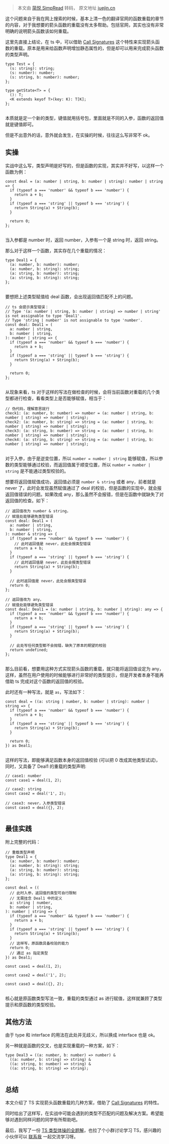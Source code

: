 > 本文由 [简悦 SimpRead](http://ksria.com/simpread/) 转码， 原文地址 [juejin.cn](https://juejin.cn/post/7236634852829052983)

这个问题来自于我在网上搜索的时候，基本上清一色的翻译官网的函数重载的章节的内容，对于我想要的箭头函数的重载没有太多帮助。包括官网，其实也没有非常明确的说明箭头函数该如何重载。

这里先直接上结论，在 ts 中，可以借助 [Call Signatures](https://link.juejin.cn?target=https%3A%2F%2Fwww.typescriptlang.org%2Fdocs%2Fhandbook%2F2%2Ffunctions.html%23call-signatures "https://www.typescriptlang.org/docs/handbook/2/functions.html#call-signatures") 这个特性来实现箭头函数的重载。原本是用来给函数声明增加静态属性的，但是却可以用来完成箭头函数的类型声明。

```
type Test = {
  (s: string): string;
  (s: number): number;
  (s: string, b: number): number;
};

type getState<T> = {
  (): T;
  <K extends keyof T>(key: K): T[K];
};


```

本质就是定一个新的类型，键值就用括号包，里面就是不同的入参，函数的返回值就是键值即可。

但是不出意外的话，意外就会发生，在实操的时候，往往这么写非常不 ok。

实操
--

实战中这么写，类型声明是好写的，但是函数的实现，其实并不好写，以这样一个函数为例：

```
const deal = (a: number | string, b: number | string): number | string => {
  if (typeof a === 'number' && typeof b === 'number') {
    return a + b;
  }
  if (typeof a === 'string' || typeof b === 'string') {
    return String(a) + String(b);
  }

  return 0;
};


```

当入参都是 number 时，返回 number，入参有一个是 string 时，返回 string。

那么对于这样一个函数，其实存在几个重载的情况：

```
type Deal1 = {
  (a: number, b: number): number;
  (a: number, b: string): string;
  (a: string, b: number): string;
  (a: string, b: string): string;
};


```

要想把上述类型赋值给 deal 函数，会出现返回值匹配不上的问题。

```
// ts 会提示类型错误：
// Type '(a: number | string, b: number | string) => number | string' is not assignable to type 'Deal1'.
// Type 'string | number' is not assignable to type 'number'.
const deal: Deal1 = (
  a: number | string,
  b: number | string,
): number | string => {
  if (typeof a === 'number' && typeof b === 'number') {
    return a + b;
  }
  if (typeof a === 'string' || typeof b === 'string') {
    return String(a) + String(b);
  }

  return 0;
};


```

从现象来看，ts 对于这样的写法在做检查的时候，会将当前函数对重载的几个类型都进行检查，看看类型上是否能够赋值，相当于：

```
// 伪代码，理解意思就行
check1: (a: number, b: number) => number = (a: number | string, b: number | string) => number | string);
check2: (a: number, b: string) => string = (a: number | string, b: number | string) => number | string);
check3: (a: string, b: number) => string = (a: number | string, b: number | string) => number | string);
check4: (a: string, b: string) => string = (a: number | string, b: number | string) => number | string);


```

对于入参，由于是逆变位置，所以 `number = number | string` 能够赋值，所以参数的类型能够通过校验，而返回值属于顺变位置，所以 `number = number | string` 是不能通过类型校验的。

想要将返回值赋值成功，返回值必须是 `number & string` 或者 any，前者就是 never 了，此时会发现虽然赋值通过了 deal 的校验，但是函数的实现中，就会报返回值错误的问题。如果改成 any，那么虽然不会报错，但是在函数中就缺失了对返回值的检查。如下：

```
// 返回值改为 number & string，
// 赋值处能够避免类型错误
const deal: Deal1 = (
  a: number | string,
  b: number | string,
): number & string => {
  if (typeof a === 'number' && typeof b === 'number') {
    // 此时返回值是 never，此处会报类型错误
    return a + b;
  }
  if (typeof a === 'string' || typeof b === 'string') {
    // 此时返回值是 never，此处会报类型错误
    return String(a) + String(b);
  }

  // 此时返回值是 never，此处会报类型错误
  return 0;
};

// 返回值改为 any，
// 赋值处能够避免类型错误
const deal: Deal1 = (a: number | string, b: number | string): any => {
  if (typeof a === 'number' && typeof b === 'number') {
    return a + b;
  }
  if (typeof a === 'string' || typeof b === 'string') {
    return String(a) + String(b);
  }

  // 此处写任何类型都不会抛错，缺失了原本的期望的校验
  return undefined;
};


```

那么目前看，想要用这种方式实现箭头函数的重载，就只能将返回值设定为 any，这样，虽然在用户使用的时候能够进行非常好的类型提示，但是开发者本身不能再借助 ts 完成对这个函数的返回值的校验。

此时还有一种写法，就是 `as`，写法如下：

```
const deal = ((a: string | number, b: number | string): number | string => {
  if (typeof a === 'number' && typeof b === 'number') {
    return a + b;
  }
  if (typeof a === 'string' || typeof b === 'string') {
    return String(a) + String(b);
  }

  return 0;
}) as Deal1;


```

这样的写法，即能够满足函数本身的返回值校验 (可以把 0 改成其他类型试试)，同时，又具备了 Deal1 的重载的类型声明:

```
// case1: number
const case1 = deal(1, 2);

// case2: string
const case2 = deal('1', 2);

// case3: never，入参类型错误
const case3 = deal({}, 2);


```

最佳实践
----

附上完整的代码：

```
// 重载类型声明
type Deal1 = {
  (a: number, b: number): number;
  (a: number, b: string): string;
  (a: string, b: number): string;
  (a: string, b: string): string;
};

const deal = ((
  // 此时入参，返回值的类型可自行限制
  // 无需挂念 Deal1 中的定义
  a: string | number,
  b: number | string,
): number | string => {
  if (typeof a === 'number' && typeof b === 'number') {
    return a + b;
  }
  if (typeof a === 'string' || typeof b === 'string') {
    return String(a) + String(b);
  }
  // 这样写，原函数具备校验的能力
  return 0;
  // 通过 as 指定类型
}) as Deal1;

const case1 = deal(1, 2);

const case2 = deal('1', 2);

const case3 = deal({}, 2);


```

核心就是原函数类型写法一致，重载的类型通过 as 进行赋值，这样就兼顾了类型提示和原函数的类型校验。

其他方法
----

由于 type 和 interface 的用法在此处并无歧义，所以换成 interface 也是 ok。

另一种就是函数的交叉，也是实现重载的一种方案，如下：

```
type Deal3 = ((a: number, b: number) => number) &
  ((a: number, b: string) => string) &
  ((a: string, b: number) => string) &
  ((a: string, b: string) => string);


```

总结
--

本文介绍了 TS 实现箭头函数重载的几种方案，借助了 [Call Signatures](https://link.juejin.cn?target=https%3A%2F%2Fwww.typescriptlang.org%2Fdocs%2Fhandbook%2F2%2Ffunctions.html%23call-signatures "https://www.typescriptlang.org/docs/handbook/2/functions.html#call-signatures") 的特性。

同时给出了这样写，在实战中可能会遇到的类型不匹配的问题及解决方案。希望能够对遇到同样问题的同学有所帮助吧。

最后，我写了一份 [TS 类型体操的全题解](https://link.juejin.cn?target=https%3A%2F%2Fblog.maxiaobo.com.cn%2Ftype-challenge%2Fdist%2F "https://blog.maxiaobo.com.cn/type-challenge/dist/")，也拉了个小群讨论学习 TS，感兴趣的小伙伴可以 [联系我](https://link.juejin.cn?target=https%3A%2F%2Fblog.maxiaobo.com.cn%2Ftype-challenge%2Fdist%2FContactme.html "https://blog.maxiaobo.com.cn/type-challenge/dist/Contactme.html") 一起交流学习呀。